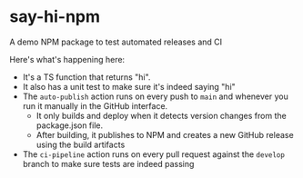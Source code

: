 # say-hi-npm

A demo NPM package to test automated releases and CI

Here's what's happening here:

- It's a TS function that returns "hi".
- It also has a unit test to make sure it's indeed saying "hi"
- The `auto-publish` action runs on every push to `main` and whenever you run it manually in the GitHub interface.
  - It only builds and deploy when it detects version changes from the package.json file.
  - After building, it publishes to NPM and creates a new GitHub release using the build artifacts
- The `ci-pipeline` action runs on every pull request against the `develop` branch to make sure tests are indeed passing
